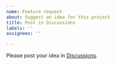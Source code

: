 ```yaml
---
name: Feature request
about: Suggest an idea for this project
title: Post in Discussions
labels: ''
assignees: ''

---
```


Please post your idea in [Discussions](https://github.com/admob-plus/admob-plus/discussions).
